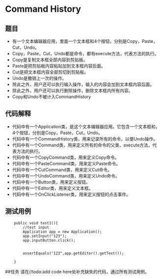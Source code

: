 # Command History

## 题目
+ 有一个文本编辑器应用，里面一个文本框和4个按钮，分别是Copy，Paste，Cut，Undo。
+ Copy，Paste，Cut，Undo都是命令，都有execute方法，代表方法的执行。
+ Copy是复制文本框全部内容到剪贴板。
+ Paste是把剪贴板内容粘贴加到文本框内容后面。
+ Cut是把文本框内容全部剪切到剪贴板。
+ Undo是撤销上一次的操作。
+ 除此之外，用户还可以执行输入操作，输入的内容会加到文本框内容后面。
+ 除此之外，用户还可以执行删除操作，删除文本框内所有内容。
+ Copy和Undo不被计入CommandHistory


## 代码解释

+ 代码中有一个Application类，是这个文本编辑器应用。它包含一个文本框和，4个按钮，分别是Copy，Paste，Cut，Undo。
+ 代码中有一个CommandHistory类，用来记录所有的命令，以便Undo操作。
+ 代码中有一个Command类，用来定义所有的命令的父类，execute方法，代表方法的执行。
+ 代码中有一个CopyCommand类，用来定义Copy命令。
+ 代码中有一个PasteCommand类，用来定义Paste命令。
+ 代码中有一个CutCommand类，用来定义Cut命令。
+ 代码中有一个UndoCommand类，用来定义Undo命令。
+ 代码中有一个Button类，用来定义按钮。
+ 代码中有一个Editor类，用来定义文本框。
+ 代码中有一个OnClickListener类，用来定义按钮的点击事件。

## 测试用例
```
    public void test1(){
        //test input
        Application app = new Application();
        app.setInput("123");
        app.inputButton.click();


        assertEquals("123",app.getEditor().getText());

    }
```



##任务
请在//todo:add code here处补充缺失的代码，通过所有测试用例。

